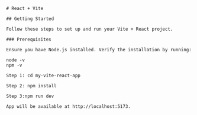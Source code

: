     # React + Vite

    ## Getting Started

    Follow these steps to set up and run your Vite + React project.

    ### Prerequisites

    Ensure you have Node.js installed. Verify the installation by running:

    node -v
    npm -v

    Step 1: cd my-vite-react-app

    Step 2: npm install

    Step 3:npm run dev
    
    App will be available at http://localhost:5173.